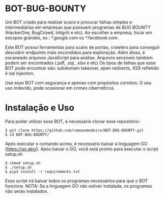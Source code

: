 # BOT-BUG-BOUNTY

Um BOT criado para realizar scans e procurar falhas simples e intermediárias em empresas que possuem programas de BUG BOUNTY (HackerOne, BugCrowd, Intigriti e etc).
Ao escolher a empresa, focar em escopos grandes, ex.: *.google.com ou *.facebook.com.

Este BOT possui ferramentas para scans de portas, crawlers para conseguir descobrir endpoints mais escondidos para exploração. Além disso, é escaneado arquivos JavaScript para análise.
Arquivos sensíveis também podem ser encontrados (.pdf, .sql, .xlsx e etc) 
Os tipos de falhas que esse BOT pode encontrar são: subdomain takeover, open redirects, XSS refletido e sql injection. 

Use esse BOT com segurança e apenas com propósitos corretos. O seu uso indevido, pode ocasionar em crimes cibernéticos.

# Instalação e Uso

Para poder utilizar esse BOT, é necessário clonar esse repositório:

```
$ git clone https://github.com/ramoonmedeiro/BOT-BUG-BOUNTY.git
$ cd BOT-BUG-BOUNTY/
```

Após executar o comando acima, é necessário  baixar a linguagem GO (https://go.dev/). Após baixar o GO, você está pronto para executar o script setup.sh

```
$ chmod setup.sh
$ ./setup.sh
$ pip3 install -r requirements.txt
```

Esse script irá baixar todos os programas necessários para que o BOT funcione. NOTA: Se a linguagem GO não estiver instalada, os programas não serão instalados.
